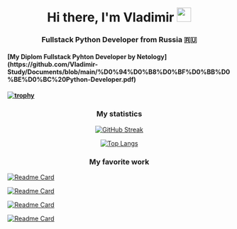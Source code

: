 <h1 align="center">Hi there, I'm Vladimir <img src="https://github.com/blackcater/blackcater/raw/main/images/Hi.gif" height="32"/></h1>
<h3 align="center">Fullstack Python Developer from Russia 🇷🇺</h3>

<h4>[My Diplom Fullstack Pyhton Developer by Netology](https://github.com/Vladimir-Study/Documents/blob/main/%D0%94%D0%B8%D0%BF%D0%BB%D0%BE%D0%BC%20Python-Developer.pdf)<h4>

[![trophy](https://github-profile-trophy.vercel.app/?username=Vladimir-Study&theme=onedark&row=1)](https://github.com/Vladimir-Study)

<h3 align='center'>My statistics</h3>

<div align='center' 
    
  [![GitHub Streak](https://streak-stats.demolab.com/?user=Vladimir-Study)](https://github.com/Vladimir-Study)

  [![Top Langs](https://github-readme-stats.vercel.app/api/top-langs/?username=Vladimir-Study)](https://github.com/anuraghazra/github-readme-stats)
</div>

<h3 align='center'>My favorite work</h3>

[![Readme Card](https://github-readme-stats.vercel.app/api/pin/?username=Vladimir-Study&repo=netology_diplom_backend)](https://github.com/Vladimir-Study/netology_diplom_backend)

[![Readme Card](https://github-readme-stats.vercel.app/api/pin/?username=Vladimir-Study&repo=netology_diplom_frontend)](https://github.com/Vladimir-Study/netology_diplom_frontend)

[![Readme Card](https://github-readme-stats.vercel.app/api/pin/?username=Vladimir-Study&repo=severstal)](https://github.com/Vladimir-Study/severstal)

[![Readme Card](https://github-readme-stats.vercel.app/api/pin/?username=Vladimir-Study&repo=kanalservis_test_task)](https://github.com/Vladimir-Study/kanalservis_test_task)
